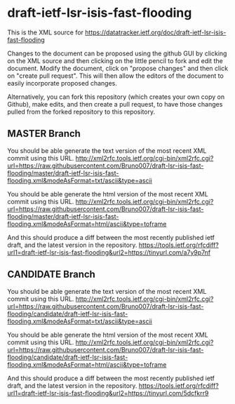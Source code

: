 # draft-ietf-lsr-isis-fast-flooding
This is the XML source for https://datatracker.ietf.org/doc/draft-ietf-lsr-isis-fast-flooding

Changes to the document can be proposed using the github GUI by clicking on the XML source and then clicking on the little pencil to fork and edit the document.  Modify the document, click on "propose changes" and then click on "create pull request".  This will then allow the editors of the document to easily incorporate proposed changes.

Alternatively, you can fork this repository (which creates your own copy on Github), make edits, and then create a pull request, to have those changes pulled from the forked repository to this repository.

## MASTER Branch
You should be able generate the text version of the most recent XML commit using this URL.
http://xml2rfc.tools.ietf.org/cgi-bin/xml2rfc.cgi?url=https://raw.githubusercontent.com/Bruno007/draft-lsr-isis-fast-flooding/master/draft-ietf-lsr-isis-fast-flooding.xml&modeAsFormat=txt/ascii&type=ascii

You should be able generate the html version of the most recent XML commit using this URL.
http://xml2rfc.tools.ietf.org/cgi-bin/xml2rfc.cgi?url=https://raw.githubusercontent.com/Bruno007/draft-lsr-isis-fast-flooding/master/draft-ietf-lsr-isis-fast-flooding.xml&modeAsFormat=html/ascii&type=toframe

And this should produce a diff between the most recently published ietf draft, and the latest version in the repository.
https://tools.ietf.org/rfcdiff?url1=draft-ietf-lsr-isis-fast-flooding&url2=https://tinyurl.com/a7y9p7nf

## CANDIDATE Branch
You should be able generate the text version of the most recent XML commit using this URL.
http://xml2rfc.tools.ietf.org/cgi-bin/xml2rfc.cgi?url=https://raw.githubusercontent.com/Bruno007/draft-lsr-isis-fast-flooding/candidate/draft-ietf-lsr-isis-fast-flooding.xml&modeAsFormat=txt/ascii&type=ascii

You should be able generate the html version of the most recent XML commit using this URL.
http://xml2rfc.tools.ietf.org/cgi-bin/xml2rfc.cgi?url=https://raw.githubusercontent.com/Bruno007/draft-lsr-isis-fast-flooding/candidate/draft-ietf-lsr-isis-fast-flooding.xml&modeAsFormat=html/ascii&type=toframe

And this should produce a diff between the most recently published ietf draft, and the latest version in the repository.
https://tools.ietf.org/rfcdiff?url1=draft-ietf-lsr-isis-fast-flooding&url2=https://tinyurl.com/5dcfkrr9